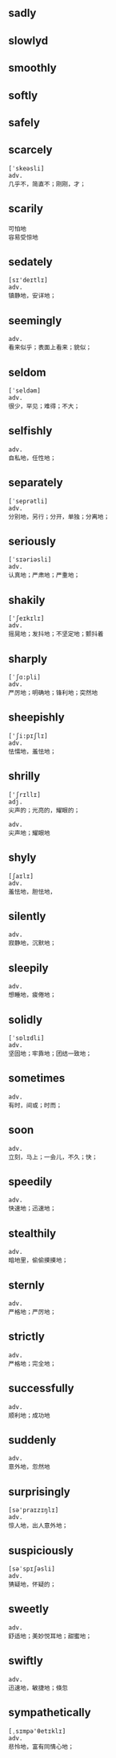 ## sadly

## slowlyd

## smoothly

## softly

## safely

## scarcely
```
[ˈskeəsli]
adv.
几乎不，简直不；刚刚，才；
```

## scarily
```
可怕地
容易受惊地
```

## sedately
```
[sɪ'deɪtlɪ]
adv.
镇静地，安详地；
```

## seemingly
```
adv.
看来似乎；表面上看来；貌似；
```

## seldom
```
[ˈseldəm]
adv.
很少，罕见；难得；不大；
```

## selfishly
```
adv.
自私地，任性地；
```

## separately
```
[ˈseprətli]
adv.
分别地，另行；分开，单独；分离地；
```

## seriously
```
[ˈsɪəriəsli]
adv.
认真地；严肃地；严重地；
```
## shakily
```
['ʃeɪkɪlɪ]
adv.
摇晃地；发抖地；不坚定地；颤抖着
```

## sharply
```
[ˈʃɑ:pli]
adv.
严厉地；明确地；锋利地；突然地
```

## sheepishly
```
['ʃi:pɪʃlɪ]
adv.
怯懦地，羞怯地；
```

## shrilly
```
['ʃrɪllɪ]
adj.
尖声的；光亮的，耀眼的；

adv.
尖声地；耀眼地
```

## shyly
```
[ʃaɪlɪ]
adv.
羞怯地，胆怯地，
```

## silently
```
adv.
寂静地，沉默地；
```

## sleepily
```
adv.
想睡地，疲倦地；
```


## solidly
```
[ˈsɒlɪdli]
adv.
坚固地；牢靠地；团结一致地；
```

## sometimes
```
adv.
有时，间或；时而；
```

## soon
```
adv.
立刻，马上；一会儿，不久；快；
```

## speedily
```
adv.
快速地；迅速地；
```

## stealthily
```
adv.
暗地里，偷偷摸摸地；
```

## sternly
```
adv.
严格地；严厉地；
```

## strictly
```
adv.
严格地；完全地；
```

## successfully
```
adv.
顺利地；成功地
```

## suddenly
```
adv.
意外地，忽然地
```

## surprisingly
```
[sə'praɪzɪŋlɪ]
adv.
惊人地，出人意外地；
```

## suspiciously
```
[səˈspɪʃəsli]
adv.
猜疑地，怀疑的；
```

## sweetly
```
adv.
舒适地；美妙悦耳地；甜蜜地；
```

## swiftly
```
adv.
迅速地，敏捷地；倏忽
```

## sympathetically
```
[ˌsɪmpə'θetɪklɪ]
adv.
悲怜地，富有同情心地；
```